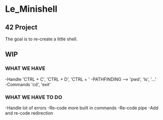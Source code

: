 # Le_Minishell
## 42 Project

The goal is to re-create a little shell.

## WIP

### WHAT WE HAVE

-Handle 'CTRL + C', 'CTRL + D', 'CTRL + \'
-PATHFINDING --> 'pwd', 'ls', '...'
-Commands 'cd', 'exit'

### WHAT WE HAVE TO DO

-Handle lot of errors
-Re-code more built in commands
-Re-code pipe
-Add and re-code redirection
